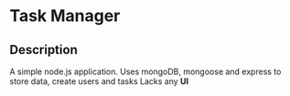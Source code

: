 # Task Manager

## Description

A simple node.js application. Uses mongoDB, mongoose and express to store data,
create users and tasks
Lacks any **UI**
